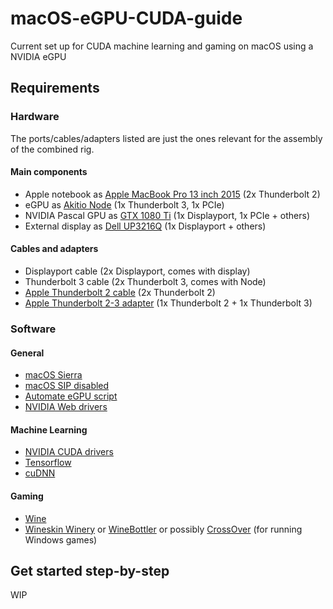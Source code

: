 # macOS-eGPU-CUDA-guide

Current set up for CUDA machine learning and gaming on macOS using a NVIDIA eGPU

## Requirements

### Hardware

The ports/cables/adapters listed are just the ones relevant for the assembly of the combined rig.

#### Main components

- Apple notebook as [Apple MacBook Pro 13 inch 2015](http://www.trustedreviews.com/2015-13-inch-macbook-pro-review) (2x Thunderbolt 2)
- eGPU as [Akitio Node](https://www.akitio.com/expansion/node) (1x Thunderbolt 3, 1x PCIe)
- NVIDIA Pascal GPU as [GTX 1080 Ti](https://www.nvidia.com/en-us/geforce/products/10series/geforce-gtx-1080-ti/) (1x Displayport, 1x PCIe + others)
- External display as [Dell UP3216Q](http://www.dell.com/ed/business/p/dell-up3216q-monitor/pd) (1x Displayport + others)

#### Cables and adapters

- Displayport cable (2x Displayport, comes with display)
- Thunderbolt 3 cable (2x Thunderbolt 3, comes with Node)
- [Apple Thunderbolt 2 cable](https://www.apple.com/shop/product/MD861LL/A/apple-thunderbolt-cable-20-m) (2x Thunderbolt 2)
- [Apple Thunderbolt 2-3 adapter](https://www.apple.com/shop/product/MMEL2AM/A/thunderbolt-3-usb-c-to-thunderbolt-2-adapter) (1x Thunderbolt 2 + 1x Thunderbolt 3)

### Software

#### General

- [macOS Sierra](https://www.apple.com/lae/macos/sierra/)
- [macOS SIP disabled](https://www.igeeksblog.com/how-to-disable-system-integrity-protection-on-mac/)
- [Automate eGPU script](https://github.com/goalque/automate-eGPU)
- [NVIDIA Web drivers](http://www.nvidia.com/download/driverResults.aspx/117892/en-us)

#### Machine Learning

- [NVIDIA CUDA drivers](docs.nvidia.com/cuda/cuda-installation-guide-mac-os-x/)
- [Tensorflow](tensorflow.org)
- [cuDNN](https://developer.nvidia.com/cudnn)

#### Gaming

- [Wine](https://www.winehq.org)
- [Wineskin Winery](http://wineskin.urgesoftware.com/tiki-index.php) or [WineBottler](http://winebottler.kronenberg.org/) or possibly [CrossOver](https://www.codeweavers.com/products/crossover-mac/features) (for running Windows games)

## Get started step-by-step

WIP
